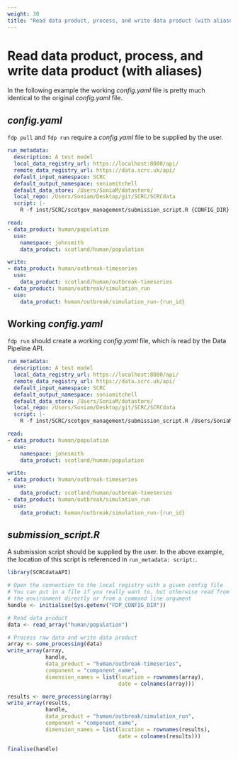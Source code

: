 ```yaml
---
weight: 30
title: "Read data product, process, and write data product (with aliases)"
---
```


# Read data product, process, and write data product (with aliases)

In the following example the working *config.yaml* file is pretty much identical to the original *config.yaml* file.

## *config.yaml*

`fdp pull` and `fdp run` require a *config.yaml* file to be supplied by the user.

```yaml
run_metadata:
  description: A test model
  local_data_registry_url: https://localhost:8000/api/
  remote_data_registry_url: https://data.scrc.uk/api/
  default_input_namespace: SCRC
  default_output_namespace: soniamitchell
  default_data_store: /Users/SoniaM/datastore/
  local_repo: /Users/Soniam/Desktop/git/SCRC/SCRCdata
  script: |- 
    R -f inst/SCRC/scotgov_management/submission_script.R {CONFIG_DIR}

read:
- data_product: human/population
  use:
    namespace: johnsmith
    data_product: scotland/human/population

write:
- data_product: human/outbreak-timeseries
  use:
    data_product: scotland/human/outbreak-timeseries
- data_product: human/outbreak/simulation_run
  use:
    data_product: human/outbreak/simulation_run-{run_id}
```

## Working *config.yaml*

`fdp run` should create a working *config.yaml* file, which is read by the Data Pipeline API.

```yaml
run_metadata:
  description: A test model
  local_data_registry_url: https://localhost:8000/api/
  remote_data_registry_url: https://data.scrc.uk/api/
  default_input_namespace: SCRC
  default_output_namespace: soniamitchell
  default_data_store: /Users/SoniaM/datastore/
  local_repo: /Users/Soniam/Desktop/git/SCRC/SCRCdata
  script: |- 
    R -f inst/SCRC/scotgov_management/submission_script.R /Users/SoniaM/datastore/coderun/20210511-231444/

read:
- data_product: human/population
  use:
    namespace: johnsmith
    data_product: scotland/human/population

write:
- data_product: human/outbreak-timeseries
  use:
    data_product: scotland/human/outbreak-timeseries
- data_product: human/outbreak/simulation_run
  use:
    data_product: human/outbreak/simulation_run-{run_id}
```

## *submission_script.R*

A submission script should be supplied by the user. In the above example, the location of this script is referenced in `run_metadata: script:`.

```R
library(SCRCdataAPI)

# Open the connection to the local registry with a given config file
# You can put in a file if you really want to, but otherwise read from 
# the environment directly or from a command line argument
handle <- initialise(Sys.getenv("FDP_CONFIG_DIR"))

# Read data product
data <- read_array("human/population")

# Process raw data and write data product
array <- some_processing(data)
write_array(array, 
            handle, 
            data_product = "human/outbreak-timeseries", 
            component = "component_name",
            dimension_names = list(location = rownames(array),
                                   date = colnames(array)))

results <- more_processing(array)
write_array(results, 
            handle, 
            data_product = "human/outbreak/simulation_run", 
            component = "component_name",
            dimension_names = list(location = rownames(results),
                                   date = colnames(results)))

finalise(handle)
```
